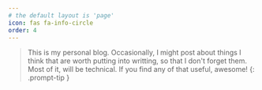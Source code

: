 ```yaml
---
# the default layout is 'page'
icon: fas fa-info-circle
order: 4
---
```


> This is my personal blog. Occasionally, I might post about things I think that are worth putting into writting, so that I don't forget them. Most of it, will be technical. If you find any of that useful, awesome!
{: .prompt-tip }
